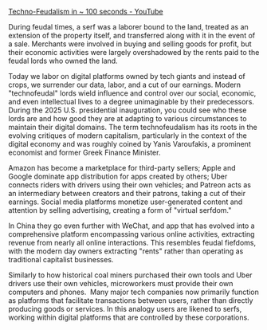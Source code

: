 [Techno-Feudalism in \~ 100 seconds - YouTube](https://www.youtube.com/watch?v=_zyLr1Jeo0c&pp=ygUPVGVjaG5vZmV1ZGFsaXNt)


During feudal times, a serf was a laborer bound to the land, treated as an extension of the property itself, and transferred along with it in the event of a sale. Merchants were involved in buying and selling goods for profit, but their economic activities were largely overshadowed by the rents paid to the feudal lords who owned the land. 

Today we labor on digital platforms owned by tech giants and instead of crops, we surrender our data, labor, and a cut of our earnings. Modern "technofeudal" lords wield influence and control over our social, economic, and even intellectual lives to a degree unimaginable by their predecessors. During the 2025 U.S. presidential inauguration, you could see who these lords are and how good they are at adapting to various circumstances to maintain their digital domains. The term technofeudalism has its roots in the evolving critiques of modern capitalism, particularly in the context of the digital economy and was roughly coined by Yanis Varoufakis, a prominent economist and former Greek Finance Minister.

Amazon has become a marketplace for third-party sellers; Apple and Google dominate app distribution for apps created by others; Uber connects riders with drivers using their own vehicles; and Patreon acts as an intermediary between creators and their patrons, taking a cut of their earnings. Social media platforms monetize user-generated content and attention by selling advertising, creating a form of "virtual serfdom."

In China they go even further with WeChat, and app that has evolved into a comprehensive platform encompassing various online activities, extracting revenue from nearly all online interactions. This resembles feudal fiefdoms, with the modern day owners extracting "rents" rather than operating as traditional capitalist businesses.

Similarly to how historical coal miners purchased their own tools and Uber drivers use their own vehicles, microworkers must provide their own computers and phones.  Many major tech companies now primarily function as platforms that facilitate transactions between users, rather than directly producing goods or services. In this analogy users are likened to serfs, working within digital platforms that are controlled by these corporations.
